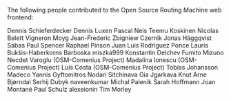 The following people contributed to the Open Source Routing Machine web frontend:

Dennis Schieferdecker 
Dennis Luxen
Pascal Neis
Teemu Koskinen
Nicolas Belett Vigneron
Moyg
Jean-Frederic
Zbigniew Czernik
Jonas Häggqvist
Sabas
Paul Spencer
Raphael Pinson
Juan Luis Rodriguez Ponce
Lauris Bukšis-Haberkorns
Barboska
miszka999
Konstantin Delchev
Fumito Mizuno
Necdet Varoglu (OSM-Comenius Project)
Madalina Ionescu (OSM-Comenius Project)
Luis Costa (OSM-Comenius Project)
Tobias Johansson
Madeco
Yannis Gyftomitros
Nodari Sitchinava
Gia Jgarkava
Knut Arne Bjørndal
Serhij Dubyk
naveenkumar
Michal Palenik
Sarah Hoffmann
Joan Montané
Paul Schulz
alexeionin
Tim Morley